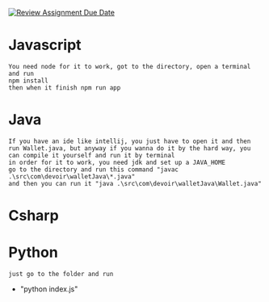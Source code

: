 [![Review Assignment Due Date](https://classroom.github.com/assets/deadline-readme-button-24ddc0f5d75046c5622901739e7c5dd533143b0c8e959d652212380cedb1ea36.svg)](https://classroom.github.com/a/hy8NMZUz)

# Javascript
    You need node for it to work, got to the directory, open a terminal and run
    npm install
    then when it finish npm run app
# Java
    If you have an ide like intellij, you just have to open it and then run Wallet.java, but anyway if you wanna do it by the hard way, you can compile it yourself and run it by terminal
    in order for it to work, you need jdk and set up a JAVA_HOME
    go to the directory and run this command "javac .\src\com\devoir\walletJava\*.java"
    and then you can run it "java .\src\com\devoir\walletJava\Wallet.java"
# Csharp
# Python
    just go to the folder and run
- "python index.js"